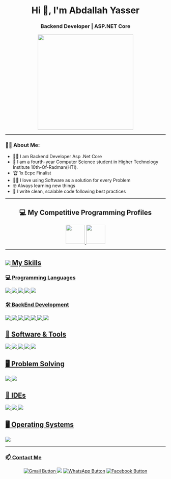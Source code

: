 <h1 align="center">Hi 👋, I'm Abdallah Yasser</h1>
<h3 align="center">Backend Developer | ASP.NET Core </h3>

<p align="center">
  <img src="https://media.giphy.com/media/qgQUggAC3Pfv687qPC/giphy.gif" width="300" />
</p>

---

### 🧑‍💻 About Me:
- 👨‍🏫 I am Backend Developer Asp .Net Core
- 🏫 I am a fourth-year Computer Science student in Higher Technology Institute 10th-Of-Radman(HTI).
- 🏆 1x Ecpc Finalist
- ✍🏻 I love using Software as a solution for every Problem
- 🤓 Always learning new things
- 📝 I write clean, scalable code following best practices
---

<h2 align="center">💻 My Competitive Programming Profiles</h2>
<p align="center">
  <a href="https://codeforces.com/profile/Abdallah_F16" target="_blank">
  <img src="https://encrypted-tbn0.gstatic.com/images?q=tbn:ANd9GcSIOg7Ka0OJCYuThvywcsaUAIoyhy0dtpexTg&s" width="60">
  <a href="https://leetcode.com/u/abdallah_45" target="_blank">
  <img src="https://encrypted-tbn0.gstatic.com/images?q=tbn:ANd9GcQG3Ir9453MFZjzGK8jeX9en0kjW8igj-FTNg&s" width="60">
</p>

---

<h2 align="left">
  <img src="https://img.icons8.com/ios-filled/24/00bfff/code.png"/> My Skills
</h2>

### 💻 Programming Languages

<p align="left">
  <img src="https://img.shields.io/badge/C-00599C?style=for-the-badge&logo=c&logoColor=white" />
  <img src="https://img.shields.io/badge/C++-00599C?style=for-the-badge&logo=c%2B%2B&logoColor=white" />
  <img src="https://img.shields.io/badge/C%23-239120?style=for-the-badge&logo=c-sharp&logoColor=white" />
  <img src="https://img.shields.io/badge/Java-ED8B00?style=for-the-badge&logo=java&logoColor=white" />
  <img src="https://img.shields.io/badge/Python-3776AB?style=for-the-badge&logo=python&logoColor=white" />
</p>


### 🛠️ BackEnd Development

<p align="left">
  <img src="https://img.shields.io/badge/.NET-512BD4?style=for-the-badge&logo=dotnet&logoColor=white" />
  <img src="https://img.shields.io/badge/C%23-239120?style=for-the-badge&logo=c-sharp&logoColor=white" />
  <img src="https://img.shields.io/badge/Entity%20Framework-68217A?style=for-the-badge&logo=entity-framework&logoColor=white" />
  <img src="https://img.shields.io/badge/LINQ-800000?style=for-the-badge&logo=dotnet&logoColor=white" />
  <img src="https://img.shields.io/badge/ASP.NET%20MVC-512BD4?style=for-the-badge&logo=asp.net&logoColor=white" />
  <img src="https://img.shields.io/badge/Web%20API-0088cc?style=for-the-badge&logo=web&logoColor=white" />
  <img src="https://img.shields.io/badge/Postman-FF6C37?style=for-the-badge&logo=postman&logoColor=white" />
</p>

## 🧰 Software & Tools

<p align="left">
  <img src="https://img.shields.io/badge/SQL%20Server-CC2927?style=for-the-badge&logo=microsoftsqlserver&logoColor=white" />
  <img src="https://img.shields.io/badge/Git-F05032?style=for-the-badge&logo=git&logoColor=white" />
  <img src="https://img.shields.io/badge/GitHub-181717?style=for-the-badge&logo=github&logoColor=white" />
  <img src="https://img.shields.io/badge/Stack%20Overflow-F48024?style=for-the-badge&logo=stackoverflow&logoColor=white" />
  <img src="https://img.shields.io/badge/GeeksforGeeks-308D46?style=for-the-badge&logo=geeksforgeeks&logoColor=white" />
</p>

## 🖥️ Problem Solving

<p align="left">
  <img src="https://img.shields.io/badge/Codeforces-1F8ACB?style=for-the-badge&logo=codeforces&logoColor=white" />
  <img src="https://img.shields.io/badge/LeetCode-FFA116?style=for-the-badge&logo=leetcode&logoColor=black" />
</p>

## 🧠 IDEs

<p align="left">
  <img src="https://img.shields.io/badge/Visual%20Studio-5C2D91?style=for-the-badge&logo=visual-studio&logoColor=white" />
  <img src="https://img.shields.io/badge/JetBrains-000000?style=for-the-badge&logo=jetbrains&logoColor=white" />
  <img src="https://img.shields.io/badge/Eclipse-2C2255?style=for-the-badge&logo=eclipse&logoColor=white" />
</p>

## 🖥️ Operating Systems

<p align="left">
  <img src="https://img.shields.io/badge/Windows-0078D6?style=for-the-badge&logo=windows&logoColor=white" />
</p>



---

### 📫 Contact Me

<p align="center">
  <a href="mailto:abdallahyasser5432@gmail.com"><img src="https://img.shields.io/badge/Gmail-D14836?style=for-the-badge&logo=gmail&logoColor=white" alt="Gmail Button" /> </a>
  <a href="https://www.linkedin.com/in/abdallah-yasser-3b627b250"><img src="https://img.shields.io/badge/LinkedIn-blue?style=for-the-badge&logo=linkedin&logoColor=white" /></a>
  <a href="https://wa.me/201157986317" target="_blank"><img src="https://img.shields.io/badge/WhatsApp-25D366?style=for-the-badge&logo=whatsapp&logoColor=white" alt="WhatsApp Button"/></a>
  <a href="https://www.facebook.com/share/1AnUB8F6bn/" target="_blank"><img src="https://img.shields.io/badge/Facebook-1877F2?style=for-the-badge&logo=facebook&logoColor=white" alt="Facebook Button" /></a>
</p>


